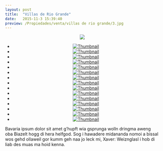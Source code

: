 ```yaml
---
layout: post
title:  "Villas de Rio Grande"
date:   2015-11-3 15:39:40
preview: /Propiedades/venta/villas de rio grande/3.jpg
---
```


<center>
	<div class="mainImg">
		<img src="/Propiedades/venta/villas de rio grande/3.jpg" class="custom">
	</div>
	<!--aqui comienza las fotos pequeñas -->
	<ul class="thumbnails">
	  <li>
	    <a href="/Propiedades/venta/villas de rio grande/3.jpg">
	      <img class="tumbnails" src="/Propiedades/venta/villas de rio grande/3.jpg" alt="Thumbnail">
	    </a>
	  </li>
	  <li>
	    <a href="/Propiedades/venta/villas de rio grande/1.jpg">
	      <img class="tumbnails" src="/Propiedades/venta/villas de rio grande/1.jpg" alt="Thumbnail">
	    </a>
	  </li>
	  <li>
	    <a href="/Propiedades/venta/villas de rio grande/2.jpg">
	      <img class="tumbnails" src="/Propiedades/venta/villas de rio grande/2.jpg" alt="Thumbnail">
	    </a>
	  </li>
	  <li>
	    <a href="/Propiedades/venta/villas de rio grande/4.jpg">
	      <img class="tumbnails" src="/Propiedades/venta/villas de rio grande/4.jpg" alt="Thumbnail">
	    </a>
	  </li>
	  <li>
	    <a href="/Propiedades/venta/villas de rio grande/5.jpg">
	      <img class="tumbnails" src="/Propiedades/venta/villas de rio grande/5.jpg" alt="Thumbnail">
	    </a>
	  </li>
	  <li>
	    <a href="/Propiedades/venta/villas de rio grande/6.jpg">
	      <img class="tumbnails" src="/Propiedades/venta/villas de rio grande/6.jpg" alt="Thumbnail">
	    </a>
	  </li>
	  <li>
	    <a href="/Propiedades/venta/villas de rio grande/7.jpg">
	      <img class="tumbnails" src="/Propiedades/venta/villas de rio grande/7.jpg" alt="Thumbnail">
	    </a>
	  </li>
	  <li>
	    <a href="/Propiedades/venta/villas de rio grande/8.jpg">
	      <img class="tumbnails" src="/Propiedades/venta/villas de rio grande/8.jpg" alt="Thumbnail">
	    </a>
	  </li>
	  <li>
	    <a href="/Propiedades/venta/villas de rio grande/9.jpg">
	      <img class="tumbnails" src="/Propiedades/venta/villas de rio grande/9.jpg" alt="Thumbnail">
	    </a>
	  </li>
	  <li>
	    <a href="/Propiedades/venta/villas de rio grande/10.jpg">
	      <img class="tumbnails" src="/Propiedades/venta/villas de rio grande/10.jpg" alt="Thumbnail">
	    </a>
	  </li>
	  <li>
	    <a href="/Propiedades/venta/villas de rio grande/11.jpg">
	      <img class="tumbnails" src="/Propiedades/venta/villas de rio grande/11.jpg" alt="Thumbnail">
	    </a>
	  </li>
	  <li>
	    <a href="/Propiedades/venta/villas de rio grande/12.jpg">
	      <img class="tumbnails" src="/Propiedades/venta/villas de rio grande/12.jpg" alt="Thumbnail">
	    </a>
	  </li>
	  <li>
	    <a href="/Propiedades/venta/villas de rio grande/13.jpg">
	      <img class="tumbnails" src="/Propiedades/venta/villas de rio grande/13.jpg" alt="Thumbnail">
	    </a>
	  </li>
	  <li>
	    <a href="/Propiedades/venta/villas de rio grande/14.jpg">
	      <img class="tumbnails" src="/Propiedades/venta/villas de rio grande/14.jpg" alt="Thumbnail">
	    </a>
	  </li>
	  <li>
	    <a href="/Propiedades/venta/villas de rio grande/15.jpg">
	      <img class="tumbnails" src="/Propiedades/venta/villas de rio grande/15.jpg" alt="Thumbnail">
	    </a>
	  </li>
	</ul>
	<script src="https://ajax.googleapis.com/ajax/libs/jquery/1.9.1/jquery.min.js"></script>
	<script type="text/javascript" src="/js/jquery.simpleGal.js"></script>
	<script>
		$(document).ready(function () {
			$('.thumbnails').simpleGal({
				mainImage: '.custom'
			});
		});
	</script>
</center>

Bavaria ipsum dolor sit amet g’hupft wia gsprunga wolln dringma aweng oba Biazelt hogg di hera helfgod. Sog i hawadere midananda nomoi a bissal wos gehd ollaweil gor kumm geh naa jo leck mi, Xaver: Weiznglasl i hob di liab des muas ma hoid kenna.